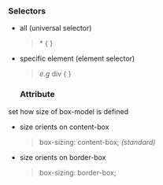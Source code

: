 ### Selectors

- all (universal selector)

  > \* { }

- specific element (element selector)

  > _e.g_ div { }

  ### Attribute

set how size of box-model is defined

- size orients on content-box
  > box-sizing: content-box; _(standard)_
- size orients on border-box
  > box-sizing: border-box;
